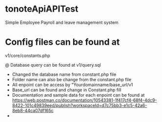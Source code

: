 # tonoteApiAPITest
Simple Employee Payroll and leave management system

# Config files can be found at
v1/core/constants.php

@ Database query can be found at
v1/query.sql

- Changed the database name from constant.php file
- Folder name can also be change from the constant.php file
- All enpoint can be access by "Yourdomainname/base_url/v1
- Base_url can be found and change in Constant.php fill
- Documentation and sample data for each enpoint can be found at https://web.postman.co/documentation/10543381-1f417cf4-68f4-4dc9-8422-101c49839eed/publish?workspaceId=d7c75bb3-e1c5-42a6-8eb8-44ca07df165c
- 
